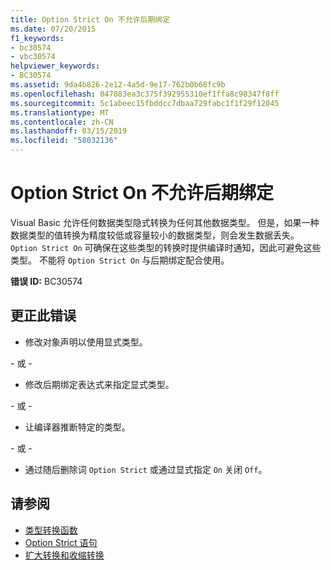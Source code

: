 ```yaml
---
title: Option Strict On 不允许后期绑定
ms.date: 07/20/2015
f1_keywords:
- bc30574
- vbc30574
helpviewer_keywords:
- BC30574
ms.assetid: 9da4b826-2e12-4a5d-9e17-762b0b68fc9b
ms.openlocfilehash: 047883ea3c375f392955310ef1ffa8c98347f8ff
ms.sourcegitcommit: 5c1abeec15fbddcc7dbaa729fabc1f1f29f12045
ms.translationtype: MT
ms.contentlocale: zh-CN
ms.lasthandoff: 03/15/2019
ms.locfileid: "58032136"
---
```

# <a name="option-strict-on-disallows-late-binding"></a>Option Strict On 不允许后期绑定
Visual Basic 允许任何数据类型隐式转换为任何其他数据类型。 但是，如果一种数据类型的值转换为精度较低或容量较小的数据类型，则会发生数据丢失。 `Option Strict On` 可确保在这些类型的转换时提供编译时通知，因此可避免这些类型。 不能将 `Option Strict On` 与后期绑定配合使用。  

 **错误 ID:** BC30574  
  
## <a name="to-correct-this-error"></a>更正此错误  
  
-   修改对象声明以使用显式类型。  
  
 \- 或 -  
  
-   修改后期绑定表达式来指定显式类型。  
  
 \- 或 -  
  
-   让编译器推断特定的类型。  
  
 \- 或 -  
  
-   通过随后删除词 `Option Strict` 或通过显式指定 `On` 关闭 `Off`。  
  
## <a name="see-also"></a>请参阅

- [类型转换函数](../../visual-basic/language-reference/functions/type-conversion-functions.md)
- [Option Strict 语句](../../visual-basic/language-reference/statements/option-strict-statement.md)
- [扩大转换和收缩转换](../../visual-basic/programming-guide/language-features/data-types/widening-and-narrowing-conversions.md)
